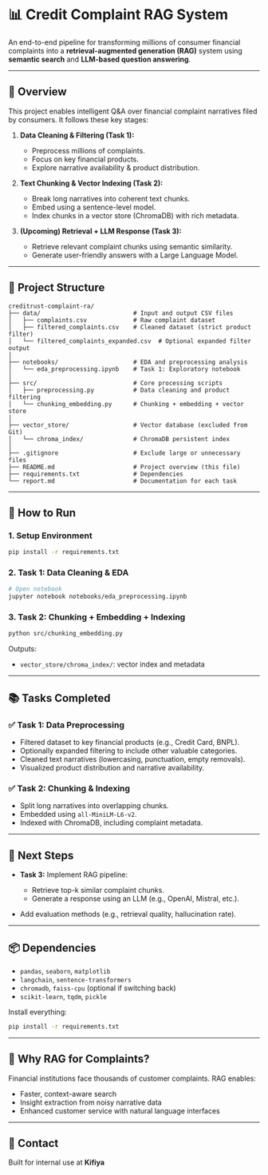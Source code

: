
# 📊 Credit Complaint RAG System

An end-to-end pipeline for transforming millions of consumer financial complaints into a **retrieval-augmented generation (RAG)** system using **semantic search** and **LLM-based question answering**.

---

## 📌 Overview

This project enables intelligent Q\&A over financial complaint narratives filed by consumers. It follows these key stages:

1. **Data Cleaning & Filtering (Task 1):**

   * Preprocess millions of complaints.
   * Focus on key financial products.
   * Explore narrative availability & product distribution.

2. **Text Chunking & Vector Indexing (Task 2):**

   * Break long narratives into coherent text chunks.
   * Embed using a sentence-level model.
   * Index chunks in a vector store (ChromaDB) with rich metadata.

3. **(Upcoming) Retrieval + LLM Response (Task 3):**

   * Retrieve relevant complaint chunks using semantic similarity.
   * Generate user-friendly answers with a Large Language Model.

---

## 📁 Project Structure

```
creditrust-complaint-ra/
├── data/                          # Input and output CSV files
│   ├── complaints.csv             # Raw complaint dataset
│   ├── filtered_complaints.csv    # Cleaned dataset (strict product filter)
│   └── filtered_complaints_expanded.csv  # Optional expanded filter output
│
├── notebooks/                     # EDA and preprocessing analysis
│   └── eda_preprocessing.ipynb    # Task 1: Exploratory notebook
│
├── src/                           # Core processing scripts
│   ├── preprocessing.py           # Data cleaning and product filtering
│   └── chunking_embedding.py      # Chunking + embedding + vector store
│
├── vector_store/                  # Vector database (excluded from Git)
│   └── chroma_index/              # ChromaDB persistent index
│
├── .gitignore                     # Exclude large or unnecessary files
├── README.md                      # Project overview (this file)
├── requirements.txt               # Dependencies
└── report.md                      # Documentation for each task
```

---

## 🚀 How to Run

### 1. Setup Environment

```bash
pip install -r requirements.txt
```

### 2. Task 1: Data Cleaning & EDA

```bash
# Open notebook
jupyter notebook notebooks/eda_preprocessing.ipynb
```

### 3. Task 2: Chunking + Embedding + Indexing

```bash
python src/chunking_embedding.py
```

Outputs:

* `vector_store/chroma_index/`: vector index and metadata

---

## 📚 Tasks Completed

### ✅ Task 1: Data Preprocessing

* Filtered dataset to key financial products (e.g., Credit Card, BNPL).
* Optionally expanded filtering to include other valuable categories.
* Cleaned text narratives (lowercasing, punctuation, empty removals).
* Visualized product distribution and narrative availability.

### ✅ Task 2: Chunking & Indexing

* Split long narratives into overlapping chunks.
* Embedded using `all-MiniLM-L6-v2`.
* Indexed with ChromaDB, including complaint metadata.

---

## 🤖 Next Steps

* **Task 3:** Implement RAG pipeline:

  * Retrieve top-k similar complaint chunks.
  * Generate a response using an LLM (e.g., OpenAI, Mistral, etc.).
* Add evaluation methods (e.g., retrieval quality, hallucination rate).

---

## 📦 Dependencies

* `pandas`, `seaborn`, `matplotlib`
* `langchain`, `sentence-transformers`
* `chromadb`, `faiss-cpu` (optional if switching back)
* `scikit-learn`, `tqdm`, `pickle`

Install everything:

```bash
pip install -r requirements.txt
```

---

## 📌 Why RAG for Complaints?

Financial institutions face thousands of customer complaints. RAG enables:

* Faster, context-aware search
* Insight extraction from noisy narrative data
* Enhanced customer service with natural language interfaces

---

## 💬 Contact

Built for internal use at **Kifiya**
